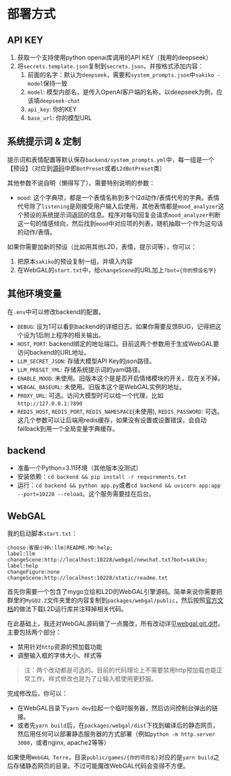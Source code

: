 # 部署方式

## API KEY
1. 获取一个支持使用python openai库调用的API KEY（我用的deepseek）
2. 将`secrets.template.json`复制到`secrets.json`，并按格式添加内容：
   1. 前面的名字：默认为`deepseek`，需要和`system_prompts.json`中`sakiko - model`保持一致
   2. `model`: 模型内部名，是传入OpenAI客户端的名称，以deepseek为例，应该填`deepseek-chat`
   3. `api_key`: 你的KEY
   4. `base_url`: 你的模型URL

## 系统提示词 & 定制
提示词和表情配置等默认保存`backend/system_prompts.yml`中，每一组是一个【预设】（对应到[源码](backend/web/models/bot.py)中即`BotPreset`或者`L2dBotPreset`类）

其他参数不说自明（懒得写了）。需要特别说明的参数：
- `mood`: 这个字典项，都是一个表情名称到多个l2d动作/表情代号的字典。表情代号除了`listening`是刚接受用户输入后使用，其他表情都是`mood_analyzer`这个预设的系统提示词返回的信息。程序对每句回复会请求`mood_analyzer`判断这一句的情感倾向，然后找到`mood`中对应项的列表，随机抽取一个作为这句话的动作/表情。

如果你需要加新的预设（比如用其他L2D，表情，提示词等），你可以：

1. 把原本`sakiko`的预设复制一组，并填入内容
2. 在WebGAL的`start.txt`中，给`changeScene`的URL加上`?bot={你的预设名字}`

## 其他环境变量
在`.env`中可以修改backend的配置。

- `DEBUG`: 设为1可以看到backend的详细日志。如果你需要反馈BUG，记得把这个设为1后附上程序的相关输出。
- `HOST`, `PORT`: backend绑定的地址端口。目前这两个参数用于生成WebGAL要访问backend的URL地址。
- `LLM_SECRET_JSON`: 存储大模型API Key的json路径。
- `LLM_PRESET_YML`: 存储系统提示词的yaml路径。
- `ENABLE_MOOD`: 未使用。旧版本这个是是否开启情绪模块的开关，现在关不掉。
- `WEBGAL_BASEURL`: 未使用。旧版本这个是WebGAL实例的地址。
- `PROXY_URL`: 可选。访问大模型时可以给一个代理，比如`http://127.0.0.1:7890`
- `REDIS_HOST`, `REDIS_PORT`, `REDIS_NAMESPACE`(未使用), `REDIS_PASSWORD`: 可选。这几个参数可以让后端用redis缓存，如果没有设置或设置错误，会自动fallback到用一个全局变量字典缓存。

## backend
- 准备一个Python=3.11环境（其他版本没测试）
- 安装依赖：`cd backend && pip install -r requirements.txt`
- 运行：`cd backend && python app.py`或者`cd backend && uvicorn app:app --port=10228 --reload`。这个服务需要挂在后台。

## WebGAL
我的启动脚本`start.txt`：
```
choose:客服小祥📞:llm|README.MD:help;
label:llm
changeScene:http://localhost:10228/webgal/newchat.txt?bot=sakiko;
label:help
changeFigure:none
changeScene:http://localhost:10228/static/readme.txt
```

首先你需要一个包含了mygo立绘和L2D的WebGAL引擎源码。简单来说你需要把群里的`MyGO2.2`文件夹里的内容复制到`packages/webgal/public`，然后按照[官方文档](https://docs.openwebgal.com/live2D.html)的做法下载L2D运行库并注释掉相关代码。

在此基础上，我还对WebGAL源码做了一点魔改，所有改动详见[webgal.git.diff](webgal.git.diff)。主要包括两个部分：

- 禁用针对`http`资源的预加载功能
- 调整输入框的字体大小、样式等

> 注：两个改动都是可选的。目前的代码理论上不需要禁用http预加载也能正常工作。样式修改也是为了让输入框使用更舒服。

完成修改后，你可以：
- 在WebGAL目录下`yarn dev`拉起一个临时服务器，然后访问控制台弹出的链接。
- 或者先`yarn build`后，在`packages/webgal/dist`下找到编译后的静态网页，然后用任何可以部署静态服务器的方式部署（例如`python -m http.server 3000`，或者nginx, apache2等等）

如果使用`WebGAL Terre`，目录`public/games/{你的项目名}`对应的是`yarn build`之后存储静态网页的目录。不过可能魔改WebGAL代码会变得不方便。
